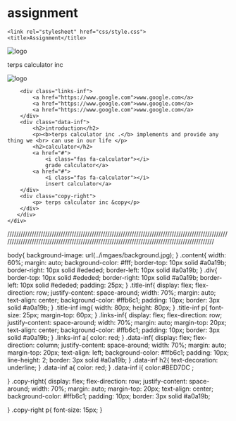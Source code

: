 # assignment
<!DOCTYPE html>
<html lang="en">

<head>
    <meta charset="UTF-8">
    <meta name="viewport" content="width=device-width, initial-scale=1.0">
    <link rel="stylesheet" href="https://cdnjs.cloudflare.com/ajax/libs/font-awesome/6.5.2/css/all.min.css">
       
    <link rel="stylesheet" href="css/style.css">
    <title>Assignment</title>
</head>

<body>
    <div class="content">
       <div class="div">
        <div class="title-inf">
            <img src="imgaes/logo2.jfif" alt="logo">
            <p>terps calculator inc</p>
            <img src="imgaes/Logo.jpg" alt="logo">
        </div>
    
        <div class="links-inf">
            <a href="https://www.google.com">www.google.com</a>
            <a href="https://www.google.com">www.google.com</a>
            <a href="https://www.google.com">www.google.com</a>
        </div>
        <div class="data-inf">
            <h2>introduction</h2>
            <p><b>terps calculator inc .</b> implements and provide any thing we <br> can use in our life </p>
            <h2>calculator</h2>
            <a href="#">
                <i class="fas fa-calculator"></i>
                grade calculator</a>
            <a href="#">
                <i class="fas fa-calculator"></i>
                insert calculator</a>
        </div>
        <div class="copy-right">
            <p> terps calculator inc &copy</p>
        </div>
       </div>
    </div>
</body>

</html>

////////////////////////////////////////////////////////////////////////////////////////////////////////////////////////////////////////////////////////////////////////////////////////////////
<css>

body{
    background-image: url(../imgaes/background.jpg);
}
.content{
    width: 60%;
    margin: auto;
    background-color: #fff;
    border-top: 10px solid #a0a19b;
    border-right: 10px solid #ededed;
    border-left: 10px solid #a0a19b;
}
.div{
    border-top: 10px solid #ededed;
    border-right: 10px solid #a0a19b;
    border-left: 10px solid #ededed;
    padding: 25px;
}
.title-inf{
    display: flex;
    flex-direction: row;
    justify-content: space-around;
    width: 70%;
    margin: auto;
    text-align: center;
    background-color: #ffb6c1;
    padding: 10px;
    border: 3px solid #a0a19b;
}
.title-inf img{
    width: 80px;
    height: 80px;
}
.title-inf p{
    font-size: 25px;
    margin-top: 60px;
}
.links-inf{
    display: flex;
    flex-direction: row;
    justify-content: space-around;
    width: 70%;
    margin: auto;
    margin-top: 20px;
    text-align: center;
    background-color: #ffb6c1;
    padding: 10px;
    border: 3px solid #a0a19b;
}
.links-inf a{
    color: red;
}
.data-inf{
    display: flex;
    flex-direction: column;
    justify-content: space-around;
    width: 70%;
    margin: auto;
    margin-top: 20px;
    text-align: left;
    background-color: #ffb6c1;
    padding: 10px;
    line-height: 2;
    border: 3px solid #a0a19b;
}
.data-inf h2{
    text-decoration: underline;
}
.data-inf a{
    color: red;
}
.data-inf i{
    color:#BED7DC ;

}
.copy-right{
    display: flex;
    flex-direction: row;
    justify-content: space-around;
    width: 70%;
    margin: auto;
    margin-top: 20px;
    text-align: center;
    background-color: #ffb6c1;
    padding: 10px;
    border: 3px solid #a0a19b;

}
.copy-right p{
    font-size: 15px;
}
